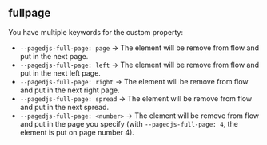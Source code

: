 ## fullpage

You have multiple keywords for the custom property:

- `--pagedjs-full-page: page` → The element will be remove from flow and put in the next page.
- `--pagedjs-full-page: left` → The element will be remove from flow and put in the next left page.
- `--pagedjs-full-page: right` → The element will be remove from flow and put in the next right page.
- `--pagedjs-full-page: spread` → The element will be remove from flow and put in the next spread.
- `--pagedjs-full-page: <number>` → The element will be remove from flow and put in the page you specify (with `--pagedjs-full-page: 4`, the element is put on page number 4).